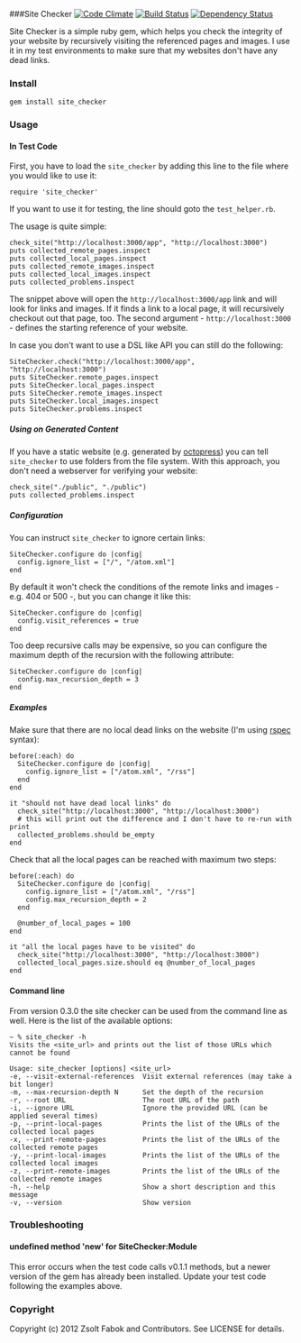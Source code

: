###Site Checker [![Code Climate](https://codeclimate.com/github/ZsoltFabok/site_checker.png)](https://codeclimate.com/github/ZsoltFabok/site_checker) [![Build Status](https://travis-ci.org/ZsoltFabok/site_checker.png)](https://travis-ci.org/ZsoltFabok/site_checker) [![Dependency Status](https://gemnasium.com/ZsoltFabok/site_checker.png)](https://gemnasium.com/ZsoltFabok/site_checker)


Site Checker is a simple ruby gem, which helps you check the integrity of your website by recursively visiting the referenced pages and images. I use it in my test environments to make sure that my websites don't have any dead links.

### Install

    gem install site_checker

### Usage

#### In Test Code

First, you have to load the `site_checker` by adding this line to the file where you would like to use it:

    require 'site_checker'

If you want to use it for testing, the line should goto the `test_helper.rb`.

The usage is quite simple:

    check_site("http://localhost:3000/app", "http://localhost:3000")
    puts collected_remote_pages.inspect
    puts collected_local_pages.inspect
    puts collected_remote_images.inspect
    puts collected_local_images.inspect
    puts collected_problems.inspect

The snippet above will open the `http://localhost:3000/app` link and will look for links and images. If it finds a link to a local page, it will recursively checkout out that page, too. The second argument - `http://localhost:3000` - defines the starting reference of your website.

In case you don't want to use a DSL like API you can still do the following:

    SiteChecker.check("http://localhost:3000/app", "http://localhost:3000")
    puts SiteChecker.remote_pages.inspect
    puts SiteChecker.local_pages.inspect
    puts SiteChecker.remote_images.inspect
    puts SiteChecker.local_images.inspect
    puts SiteChecker.problems.inspect

##### Using on Generated Content
If you have a static website (e.g. generated by [octopress](https://github.com/imathis/octopress)) you can tell `site_checker` to use folders from the file system. With this approach, you don't need a webserver for verifying your website:

    check_site("./public", "./public")
    puts collected_problems.inspect

##### Configuration
You can instruct `site_checker` to ignore certain links:

    SiteChecker.configure do |config|
      config.ignore_list = ["/", "/atom.xml"]
    end

By default it won't check the conditions of the remote links and images - e.g. 404 or 500 -, but you can change it like this:

    SiteChecker.configure do |config|
      config.visit_references = true
    end

Too deep recursive calls may be expensive, so you can configure the maximum depth of the recursion with the following attribute:

    SiteChecker.configure do |config|
      config.max_recursion_depth = 3
    end

##### Examples
Make sure that there are no local dead links on the website (I'm using [rspec](https://github.com/rspec/rspec) syntax):

    before(:each) do
      SiteChecker.configure do |config|
        config.ignore_list = ["/atom.xml", "/rss"]
      end
    end

    it "should not have dead local links" do
      check_site("http://localhost:3000", "http://localhost:3000")
      # this will print out the difference and I don't have to re-run with print
      collected_problems.should be_empty
    end

Check that all the local pages can be reached with maximum two steps:

    before(:each) do
      SiteChecker.configure do |config|
        config.ignore_list = ["/atom.xml", "/rss"]
        config.max_recursion_depth = 2
      end

      @number_of_local_pages = 100
    end

    it "all the local pages have to be visited" do
      check_site("http://localhost:3000", "http://localhost:3000")
      collected_local_pages.size.should eq @number_of_local_pages
    end

#### Command line
From version 0.3.0 the site checker can be used from the command line as well. Here is the list of the available options:

    ~ % site_checker -h
    Visits the <site_url> and prints out the list of those URLs which cannot be found

    Usage: site_checker [options] <site_url>
    -e, --visit-external-references  Visit external references (may take a bit longer)
    -m, --max-recursion-depth N      Set the depth of the recursion
    -r, --root URL                   The root URL of the path
    -i, --ignore URL                 Ignore the provided URL (can be applied several times)
    -p, --print-local-pages          Prints the list of the URLs of the collected local pages
    -x, --print-remote-pages         Prints the list of the URLs of the collected remote pages
    -y, --print-local-images         Prints the list of the URLs of the collected local images
    -z, --print-remote-images        Prints the list of the URLs of the collected remote images
    -h, --help                       Show a short description and this message
    -v, --version                    Show version

### Troubleshooting
#### undefined method 'new' for SiteChecker:Module
This error occurs when the test code calls v0.1.1 methods, but a newer version of the gem has already been installed. Update your test code following the examples above.

### Copyright

Copyright (c) 2012 Zsolt Fabok and Contributors. See LICENSE for details.
